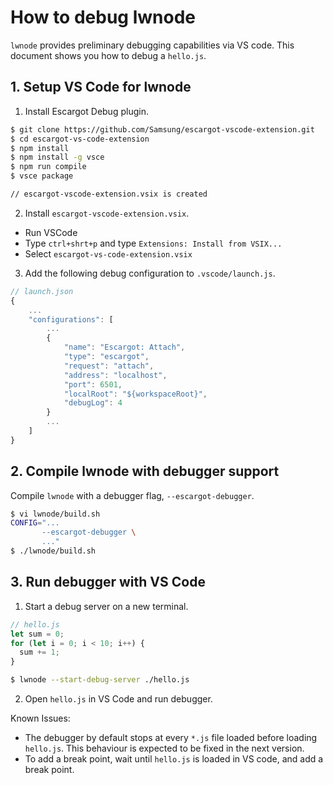 # How to debug lwnode

`lwnode` provides preliminary debugging capabilities via VS code. This document shows you how to debug a `hello.js`.

## 1. Setup VS Code for lwnode

1. Install Escargot Debug plugin.

```sh
$ git clone https://github.com/Samsung/escargot-vscode-extension.git
$ cd escargot-vs-code-extension
$ npm install
$ npm install -g vsce
$ npm run compile
$ vsce package

// escargot-vscode-extension.vsix is created
```

2. Install `escargot-vscode-extension.vsix`.
* Run VSCode
* Type `ctrl+shrt+p` and type `Extensions: Install from VSIX...`
* Select `escargot-vs-code-extension.vsix`


3. Add the following debug configuration to `.vscode/launch.js`.
```js
// launch.json
{
    ...
    "configurations": [
        ...
        {
            "name": "Escargot: Attach",
            "type": "escargot",
            "request": "attach",
            "address": "localhost",
            "port": 6501,
            "localRoot": "${workspaceRoot}",
            "debugLog": 4
        }
        ...
    ]
}
```

## 2. Compile lwnode with debugger support
Compile `lwnode` with a debugger flag, `--escargot-debugger`.
```sh
$ vi lwnode/build.sh
CONFIG="...
       --escargot-debugger \
       ..."
$ ./lwnode/build.sh
```

## 3. Run debugger with VS Code
1. Start a debug server on a new terminal.

```js
// hello.js
let sum = 0;
for (let i = 0; i < 10; i++) {
  sum += 1;
}
```

```sh
$ lwnode --start-debug-server ./hello.js
```

2. Open `hello.js` in VS Code and run debugger.

Known Issues:
* The debugger by default stops at every `*.js` file loaded before loading `hello.js`. This behaviour is expected to be fixed in the next version.
* To add a break point, wait until `hello.js` is loaded in VS code, and add a break point.
